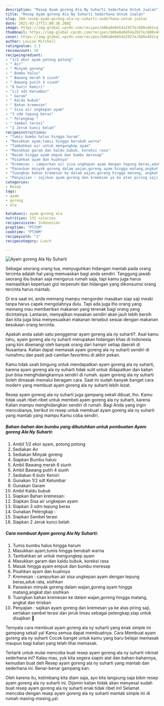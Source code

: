 ```yaml
---
description: "Resep Ayam goreng Ala Ny Suharti Sederhana Untuk Jualan"
title: "Resep Ayam goreng Ala Ny Suharti Sederhana Untuk Jualan"
slug: 368-resep-ayam-goreng-ala-ny-suharti-sederhana-untuk-jualan
date: 2021-03-27T11:00:38.208Z
image: https://img-global.cpcdn.com/recipes/b06a8e0454a2927e/680x482cq70/ayam-goreng-ala-ny-suharti-foto-resep-utama.jpg
thumbnail: https://img-global.cpcdn.com/recipes/b06a8e0454a2927e/680x482cq70/ayam-goreng-ala-ny-suharti-foto-resep-utama.jpg
cover: https://img-global.cpcdn.com/recipes/b06a8e0454a2927e/680x482cq70/ayam-goreng-ala-ny-suharti-foto-resep-utama.jpg
author: Louise Mitchell
ratingvalue: 3.3
reviewcount: 10
recipeingredient:
- "1/2 ekor ayam potong potong"
- " Air"
- " Minyak goreng"
- " Bumbu halus"
- " Bawang merah 6 siunh"
- " Bawang putih 4 siunh"
- "6 butir Kemiri"
- "1/2 sdt Ketumbar"
- " Garam"
- " Kaldu bubuk"
- " Bahan kremesan"
- " Sisa air ungkepan ayam"
- "3 sdm tepung beras"
- " Pelengkap "
- " Sambel terasi"
- "2 Jeruk kunci belah"
recipeinstructions:
- "Tumis bumbu halus hingga harum"
- "Masukkan ayam,tumis hingga berubah warna"
- "Tambahkan air untuk mengungkep ayam"
- "Masukkan garam dan kaldu bubuk, koreksi rasa"
- "Masak hingga ayam empuk dan bumbu meresap"
- "Pisahkan ayam dan kuahnya"
- "Kremesan : campurkan air sisa ungkepan ayam dengan tepung beras,aduk rata, sisihkan"
- "Panaskan minyak goreng dalam wajan,goreng ayam hingga matang,angkat dan sisihkan"
- "Tuangkan bahan kremesan ke dalam wajan,goreng hingga matang, angkat dan tiriskan"
- "Penyajian : sajikan ayam goreng dan kremesan ya ke atas piring saji, sertakan sambel terasi dan jeruk limau sebagai pelengkap,siap untuk disajikan 🤗"
categories:
- Resep
tags:
- ayam
- goreng
- ala

katakunci: ayam goreng ala 
nutrition: 133 calories
recipecuisine: Indonesian
preptime: "PT25M"
cooktime: "PT30M"
recipeyield: "1"
recipecategory: Lunch

---
```



![Ayam goreng Ala Ny Suharti](https://img-global.cpcdn.com/recipes/b06a8e0454a2927e/680x482cq70/ayam-goreng-ala-ny-suharti-foto-resep-utama.jpg)

Sebagai seorang orang tua, menyuguhkan hidangan mantab pada orang tercinta adalah hal yang memuaskan bagi anda sendiri. Tanggung jawab seorang ibu bukan saja mengurus rumah saja, tapi kamu juga harus memastikan keperluan gizi terpenuhi dan hidangan yang dikonsumsi orang tercinta harus mantab.

Di era  saat ini, anda memang mampu mengorder masakan siap saji meski tanpa harus capek mengolahnya dulu. Tapi ada juga lho orang yang memang mau memberikan makanan yang terenak bagi orang yang dicintainya. Lantaran, menyajikan masakan sendiri akan jauh lebih bersih dan kita juga bisa menyesuaikan makanan tersebut sesuai dengan makanan kesukaan orang tercinta. 



Apakah anda salah satu penggemar ayam goreng ala ny suharti?. Asal kamu tahu, ayam goreng ala ny suharti merupakan hidangan khas di Indonesia yang kini disenangi oleh banyak orang dari hampir setiap daerah di Nusantara. Kalian dapat memasak ayam goreng ala ny suharti sendiri di rumahmu dan pasti jadi camilan favoritmu di akhir pekan.

Kamu tidak usah bingung untuk mendapatkan ayam goreng ala ny suharti, karena ayam goreng ala ny suharti tidak sulit untuk didapatkan dan kalian pun bisa menghidangkannya sendiri di rumah. ayam goreng ala ny suharti boleh dimasak memalui beragam cara. Saat ini sudah banyak banget cara modern yang membuat ayam goreng ala ny suharti lebih lezat.

Resep ayam goreng ala ny suharti juga gampang sekali dibuat, lho. Kamu tidak usah ribet-ribet untuk membeli ayam goreng ala ny suharti, karena Kalian mampu menghidangkan sendiri di rumah. Bagi Anda yang ingin mencobanya, berikut ini resep untuk membuat ayam goreng ala ny suharti yang mantab yang mampu Kamu coba sendiri.

<!--inarticleads1-->

##### Bahan-bahan dan bumbu yang dibutuhkan untuk pembuatan Ayam goreng Ala Ny Suharti:

1. Ambil 1/2 ekor ayam, potong potong
1. Sediakan  Air
1. Sediakan  Minyak goreng
1. Siapkan  Bumbu halus:
1. Ambil  Bawang merah 6 siunh
1. Ambil  Bawang putih 4 siunh
1. Sediakan 6 butir Kemiri
1. Gunakan 1/2 sdt Ketumbar
1. Gunakan  Garam
1. Ambil  Kaldu bubuk
1. Siapkan  Bahan kremesan:
1. Siapkan  Sisa air ungkepan ayam
1. Siapkan 3 sdm tepung beras
1. Gunakan  Pelengkap :
1. Siapkan  Sambel terasi
1. Siapkan 2 Jeruk kunci belah




<!--inarticleads2-->

##### Cara membuat Ayam goreng Ala Ny Suharti:

1. Tumis bumbu halus hingga harum
1. Masukkan ayam,tumis hingga berubah warna
1. Tambahkan air untuk mengungkep ayam
1. Masukkan garam dan kaldu bubuk, koreksi rasa
1. Masak hingga ayam empuk dan bumbu meresap
1. Pisahkan ayam dan kuahnya
1. Kremesan : campurkan air sisa ungkepan ayam dengan tepung beras,aduk rata, sisihkan
1. Panaskan minyak goreng dalam wajan,goreng ayam hingga matang,angkat dan sisihkan
1. Tuangkan bahan kremesan ke dalam wajan,goreng hingga matang, angkat dan tiriskan
1. Penyajian : sajikan ayam goreng dan kremesan ya ke atas piring saji, sertakan sambel terasi dan jeruk limau sebagai pelengkap,siap untuk disajikan 🤗




Ternyata cara membuat ayam goreng ala ny suharti yang enak simple ini gampang sekali ya! Kamu semua dapat membuatnya. Cara Membuat ayam goreng ala ny suharti Cocok banget untuk kamu yang baru belajar memasak maupun bagi kalian yang telah lihai memasak.

Tertarik untuk mulai mencoba buat resep ayam goreng ala ny suharti nikmat sederhana ini? Kalau mau, yuk kita segera siapin alat dan bahan-bahannya, kemudian buat deh Resep ayam goreng ala ny suharti yang mantab dan sederhana ini. Benar-benar gampang kan. 

Oleh karena itu, ketimbang kita diam saja, ayo kita langsung saja bikin resep ayam goreng ala ny suharti ini. Dijamin kalian tiidak akan menyesal sudah buat resep ayam goreng ala ny suharti enak tidak ribet ini! Selamat mencoba dengan resep ayam goreng ala ny suharti mantab simple ini di rumah masing-masing,ya!.

